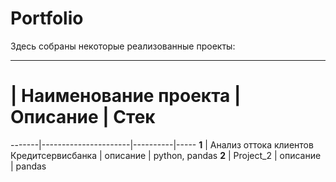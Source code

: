 # Portfolio
Здесь собраны некоторые реализованные проекты:
***
   #   | Наименование проекта | Описание | Стек 
-------|----------------------|----------|----- 
 **1** | Анализ оттока клиентов Кредитсервисбанка | описание | python, pandas 
 **2** | Project_2 | описание | pandas 
